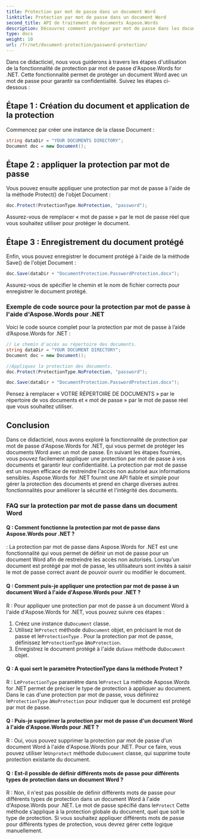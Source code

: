 ```yaml
---
title: Protection par mot de passe dans un document Word
linktitle: Protection par mot de passe dans un document Word
second_title: API de traitement de documents Aspose.Words
description: Découvrez comment protéger par mot de passe dans les documents Word à l'aide d'Aspose.Words pour .NET.
type: docs
weight: 10
url: /fr/net/document-protection/password-protection/
---
```

Dans ce didacticiel, nous vous guiderons à travers les étapes d'utilisation de la fonctionnalité de protection par mot de passe d'Aspose.Words for .NET. Cette fonctionnalité permet de protéger un document Word avec un mot de passe pour garantir sa confidentialité. Suivez les étapes ci-dessous :

## Étape 1 : Création du document et application de la protection

Commencez par créer une instance de la classe Document :

```csharp
string dataDir = "YOUR DOCUMENTS DIRECTORY";
Document doc = new Document();
```

## Étape 2 : appliquer la protection par mot de passe

Vous pouvez ensuite appliquer une protection par mot de passe à l'aide de la méthode Protect() de l'objet Document :

```csharp
doc.Protect(ProtectionType.NoProtection, "password");
```

Assurez-vous de remplacer « mot de passe » par le mot de passe réel que vous souhaitez utiliser pour protéger le document.

## Étape 3 : Enregistrement du document protégé

Enfin, vous pouvez enregistrer le document protégé à l'aide de la méthode Save() de l'objet Document :

```csharp
doc.Save(dataDir + "DocumentProtection.PasswordProtection.docx");
```

Assurez-vous de spécifier le chemin et le nom de fichier corrects pour enregistrer le document protégé.

### Exemple de code source pour la protection par mot de passe à l'aide d'Aspose.Words pour .NET

Voici le code source complet pour la protection par mot de passe à l’aide d’Aspose.Words for .NET :

```csharp
// Le chemin d'accès au répertoire des documents.
string dataDir = "YOUR DOCUMENT DIRECTORY";
Document doc = new Document();

//Appliquez la protection des documents.
doc.Protect(ProtectionType.NoProtection, "password");

doc.Save(dataDir + "DocumentProtection.PasswordProtection.docx");
```

Pensez à remplacer « VOTRE RÉPERTOIRE DE DOCUMENTS » par le répertoire de vos documents et « mot de passe » par le mot de passe réel que vous souhaitez utiliser.


## Conclusion

Dans ce didacticiel, nous avons exploré la fonctionnalité de protection par mot de passe d'Aspose.Words for .NET, qui vous permet de protéger les documents Word avec un mot de passe. En suivant les étapes fournies, vous pouvez facilement appliquer une protection par mot de passe à vos documents et garantir leur confidentialité. La protection par mot de passe est un moyen efficace de restreindre l'accès non autorisé aux informations sensibles. Aspose.Words for .NET fournit une API fiable et simple pour gérer la protection des documents et prend en charge diverses autres fonctionnalités pour améliorer la sécurité et l'intégrité des documents.

### FAQ sur la protection par mot de passe dans un document Word

#### Q : Comment fonctionne la protection par mot de passe dans Aspose.Words pour .NET ?

: La protection par mot de passe dans Aspose.Words for .NET est une fonctionnalité qui vous permet de définir un mot de passe pour un document Word afin de restreindre les accès non autorisés. Lorsqu'un document est protégé par mot de passe, les utilisateurs sont invités à saisir le mot de passe correct avant de pouvoir ouvrir ou modifier le document.

#### Q : Comment puis-je appliquer une protection par mot de passe à un document Word à l'aide d'Aspose.Words pour .NET ?

R : Pour appliquer une protection par mot de passe à un document Word à l'aide d'Aspose.Words for .NET, vous pouvez suivre ces étapes :
1.  Créez une instance du`Document` classe.
2.  Utilisez le`Protect` méthode du`Document` objet, en précisant le mot de passe et le`ProtectionType` . Pour la protection par mot de passe, définissez le`ProtectionType` à`NoProtection`.
3.  Enregistrez le document protégé à l'aide du`Save` méthode du`Document` objet.

#### Q : A quoi sert le paramètre ProtectionType dans la méthode Protect ?

 R : Le`ProtectionType` paramètre dans le`Protect` La méthode Aspose.Words for .NET permet de préciser le type de protection à appliquer au document. Dans le cas d'une protection par mot de passe, vous définirez le`ProtectionType` à`NoProtection` pour indiquer que le document est protégé par mot de passe.

#### Q : Puis-je supprimer la protection par mot de passe d'un document Word à l'aide d'Aspose.Words pour .NET ?

 R : Oui, vous pouvez supprimer la protection par mot de passe d'un document Word à l'aide d'Aspose.Words pour .NET. Pour ce faire, vous pouvez utiliser le`Unprotect` méthode du`Document` classe, qui supprime toute protection existante du document.

#### Q : Est-il possible de définir différents mots de passe pour différents types de protection dans un document Word ?

 R : Non, il n'est pas possible de définir différents mots de passe pour différents types de protection dans un document Word à l'aide d'Aspose.Words pour .NET. Le mot de passe spécifié dans le`Protect` Cette méthode s’applique à la protection globale du document, quel que soit le type de protection. Si vous souhaitez appliquer différents mots de passe pour différents types de protection, vous devrez gérer cette logique manuellement.
